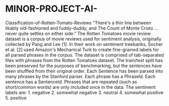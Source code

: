 # MINOR-PROJECT-AI-
Classification-of-Rotten-Tomato-Reviews  "There's a thin line between likably old-fashioned and fuddy-duddy, and The Count of Monte Cristo ... never quite settles on either side."  The Rotten Tomatoes movie review dataset is a corpus of movie reviews used for sentiment analysis, originally collected by Pang and Lee [1]. In their work on sentiment treebanks, Socher et al. [2] used Amazon's Mechanical Turk to create fine-grained labels for all parsed phrases in the corpus. The dataset is comprised of tab-separated files with phrases from the Rotten Tomatoes dataset. The train/test split has been preserved for the purposes of benchmarking, but the sentences have been shuffled from their original order. Each Sentence has been parsed into many phrases by the Stanford parser. Each phrase has a PhraseId. Each sentence has a SentenceId. Phrases that are repeated (such as short/common words) are only included once in the data.  The sentiment labels are:  1. negative  2. somewhat negative  3. neutral  4. somewhat positive  5. positive
